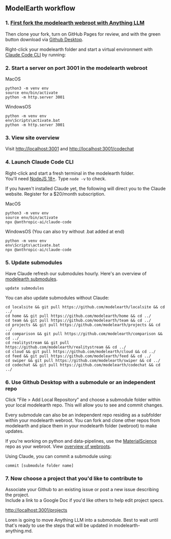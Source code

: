 ## ModelEarth workflow

### 1. [First fork the modelearth webroot with Anything LLM](https://github.com/modelearth/modelearth/)
Then clone your fork, turn on GitHub Pages for review, and with the green button download via [Github Desktop](https://github.com/apps/desktop).  

Right-click your modelearth folder and start a virtual environment with [Claude Code CLI](https://www.anthropic.com/engineering/claude-code-best-practices) by running:

### 2. Start a server on port 3001 in the modelearth webroot

MacOS

	python3 -m venv env
	source env/bin/activate
	python -m http.server 3001

WindowsOS

	python -m venv env
	env\Scripts\activate.bat
	python -m http.server 3001

### 3. View site overview

Visit [http://localhost:3001](http://localhost:3001) and [http://localhost:3001/codechat](http://localhost:3001/codechat/)

### 4. Launch Claude Code CLI

Right-click and start a fresh terminal in the modelearth folder.  
You'll need [NodeJS 18+](https://nodejs.org/en/download). Type `node -v` to check.

If you haven't installed Claude yet, the following will direct you to the Claude website. 
Register for a $20/month subscription.

MacOS

	python3 -m venv env
	source env/bin/activate
	npx @anthropic-ai/claude-code

WindowsOS (You can also try without .bat added at end)

	python -m venv env
	env\Scripts\activate.bat
	npx @anthropic-ai/claude-code


### 5. Update submodules

Have Claude refresh our submodules hourly. Here's an overview of [modelearth submodules](codechat/).  

	update submodules

You can also update submodules without Claude:

	cd localsite && git pull https://github.com/modelearth/localsite && cd ../
	cd home && git pull https://github.com/modelearth/home && cd ../
	cd team && git pull https://github.com/modelearth/team && cd ../
	cd projects && git pull https://github.com/modelearth/projects && cd ../
	cd comparison && git pull https://github.com/modelearth/comparison && cd ../
	cd realitystream && git pull https://github.com/modelearth/realitystream && cd ../
	cd cloud && git pull https://github.com/modelearth/cloud && cd ../
	cd feed && git pull https://github.com/modelearth/feed && cd ../
	cd swiper && git pull https://github.com/modelearth/swiper && cd ../
	cd codechat && git pull https://github.com/modelearth/codechat && cd ../

### 6. Use Github Desktop with a submodule or an independent repo

Click "File > Add Local Repository" and choose a submodule folder within your local modelearth repo.
This will allow you to see and commit changes.

Every submodule can also be an independent repo residing as a subfolder within your modelearth webroot. You can fork and clone other repos from modelearth and place them in your modelearth folder (webroot) to make updates.

If you're working on python and data-pipelines, use the [MaterialScience](https://model.earth/MaterialScience/) repo as your webroot. View [overview of webroots](codechat/).

Using Claude, you can commit a submodule using:

	commit [submodule folder name]

### 7. Now choose a project that you'd like to contribute to

Associate your Github to an existing issue or post a new issue describing the project.  
Include a link to a Google Doc if you'd like others to help edit project specs.

[http://localhost:3001/projects](http://localhost:3001/projects/) 

Loren is going to move Anything LLM into a submodule.
Best to wait until that's ready to use the steps that will be updated in modelearth-anything.md.

